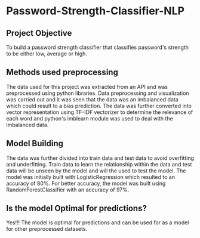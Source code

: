 # Password-Strength-Classifier-NLP

## Project Objective
To build a password strength classifier that classifies password's strength to be either low, average or high.

## Methods used preprocessing
The data used for this project was extracted from an API and was preprocessed using python libraries. 
Data preprocessing and visualization was carried out and it was seen that the data was an imbalanced data which could result to a bias prediction.
The data was further converted into vector representation using TF-IDF vectorizer to determine the relevance of each word and python's imblearn module was used 
to deal with the imbalanced data.

## Model Building
The data was further divided into train data and test data to avoid overfitting and underfitting.
Train data to learn the relationship within the data and test data will be unseen by the model and will the used to test the model.
The model was initially built with LogisticRegression which resulted to an accuracy of 80%.
For better accuracy, the model was built using RandomForestClassifier with an accuracy of 97%.

## Is the model Optimal for predictions?
Yes!!!
The model is optimal for predictions and can be used for as a model for other preprocessed datasets.
